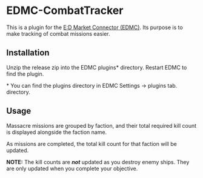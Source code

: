 # EDMC-CombatTracker

This is a plugin for the [E:D Market Connector (EDMC)](https://github.com/EDCD/EDMarketConnector/wiki). Its purpose is to make tracking of combat missions easier. 
   
## Installation

Unzip the release zip into the EDMC plugins* directory. Restart EDMC to find the plugin.

\* You can find the plugins directory in EDMC Settings -> plugins tab. directory.  


## Usage

Massacre missions are grouped by faction, and their total required kill count is displayed alongside the faction name.

As missions are completed, the total kill count for that faction will be updated.

**NOTE:** The kill counts are **_not_** updated as you destroy enemy ships. They are only updated when you complete your objective.